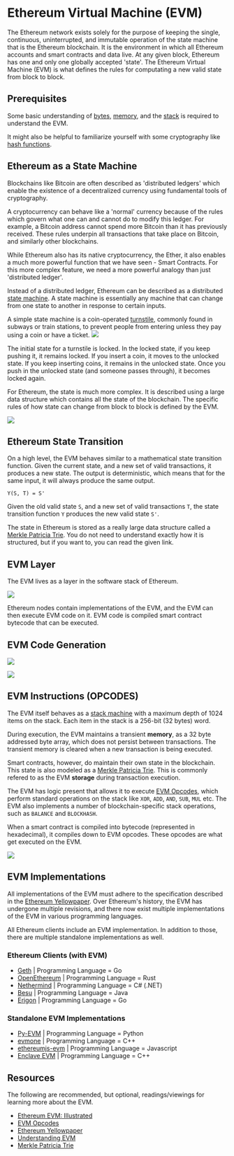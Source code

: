 # Ethereum Virtual Machine (EVM)

The Ethereum network exists solely for the purpose of keeping the single, continuous, uninterrupted, and immutable operation of the state machine that is the Ethereum blockchain. It is the environment in which all Ethereum accounts and smart contracts and data live. At any given block, Ethereum has one and only one globally accepted 'state'. The Ethereum Virtual Machine (EVM) is what defines the rules for computating a new valid state from block to block.

## Prerequisites
Some basic understanding of [bytes](https://en.wikipedia.org/wiki/Byte), [memory](https://en.wikipedia.org/wiki/Computer_memory), and the [stack](https://en.wikipedia.org/wiki/Stack_(abstract_data_type)) is required to understand the EVM. 

It might also be helpful to familiarize yourself with some cryptography like [hash functions](https://en.wikipedia.org/wiki/Cryptographic_hash_function).

## Ethereum as a State Machine
Blockchains like Bitcoin are often described as 'distributed ledgers' which enable the existence of a decentralized currency using fundamental tools of cryptography.

A cryptocurrency can behave like a 'normal' currency because of the rules which govern what one can and cannot do to modify this ledger. For example, a Bitcoin address cannot spend more Bitcoin than it has previously received. These rules underpin all transactions that take place on Bitcoin, and similarly other blockchains.

While Ethereum also has its native cryptocurrency, the Ether, it also enables a much more powerful function that we have seen - Smart Contracts. For this more complex feature, we need a more powerful analogy than just 'distributed ledger'.

Instead of a distributed ledger, Ethereum can be described as a distributed [state machine](https://en.wikipedia.org/wiki/Finite-state_machine). A state machine is essentially any machine that can change from one state to another in response to certain inputs. 

A simple state machine is a coin-operated [turnstile](https://i.imgur.com/Uh7m6jN.png), commonly found in subways or train stations, to prevent people from entering unless they pay using a coin or have a ticket.
![](https://i.imgur.com/66Mee9k.png)

The initial state for a turnstile is locked. In the locked state, if you keep pushing it, it remains locked. If you insert a coin, it moves to the unlocked state. If you keep inserting coins, it remains in the unlocked state. Once you push in the unlocked state (and someone passes through), it becomes locked again.

For Ethereum, the state is much more complex. It is described using a large data structure which contains all the state of the blockchain. The specific rules of how state can change from block to block is defined by the EVM.

![](https://ethereum.org/static/e8aca8381c7b3b40c44bf8882d4ab930/302a4/evm.png)

## Ethereum State Transition
On a high level, the EVM behaves similar to a mathematical state transition function. Given the current state, and a new set of valid transactions, it produces a new state. The output is deterministic, which means that for the same input, it will always produce the same output.

```
Y(S, T) = S'
```

Given the old valid state `S`, and a new set of valid transactions `T`, the state transition function `Y` produces the new valid state `S'`.

The state in Ethereum is stored as a really large data structure called a [Merkle Patricia Trie](https://eth.wiki/en/fundamentals/patricia-tree). You do not need to understand exactly how it is structured, but if you want to, you can read the given link.

## EVM Layer
The EVM lives as a layer in the software stack of Ethereum.

![](https://i.imgur.com/QGsvKyk.png)

Ethereum nodes contain implementations of the EVM, and the EVM can then execute EVM code on it. EVM code is compiled smart contract bytecode that can be executed.

## EVM Code Generation
![](https://i.imgur.com/IH8Zh73.png)

![](https://i.imgur.com/k2T5iVf.png)

## EVM Instructions (OPCODES)
The EVM itself behaves as a [stack machine](https://en.wikipedia.org/wiki/Stack_machine) with a maximum depth of 1024 items on the stack. Each item in the stack is a 256-bit (32 bytes) word.

During execution, the EVM maintains a transient **memory**, as a 32 byte addressed byte array, which does not persist between transactions. The transient memory is cleared when a new transaction is being executed.

Smart contracts, however, do maintain their own state in the blockchain. This state is also modeled as a [Merkle Patricia Trie](https://eth.wiki/en/fundamentals/patricia-tree). This is commonly refered to as the EVM **storage** during transaction execution.

The EVM has logic present that allows it to execute [EVM Opcodes](https://ethereum.org/en/developers/docs/evm/opcodes/), which perform standard operations on the stack like `XOR`, `ADD`, `AND`, `SUB`, `MUL` etc. The EVM also implements a number of blockchain-specific stack operations, such as `BALANCE` and `BLOCKHASH`. 

When a smart contract is compiled into bytecode (represented in hexadecimal), it compiles down to EVM opcodes. These opcodes are what get executed on the EVM.


![](https://ethereum.org/static/9628ab90bfd02f64cf873446cbdc6c70/302a4/gas.png)


## EVM Implementations
All implementations of the EVM must adhere to the specification described in the [Ethereum Yellowpaper](https://ethereum.github.io/yellowpaper/paper.pdf). Over Ethereum's history, the EVM has undergone multiple revisions, and there now exist multiple implementations of the EVM in various programming languages.

All Ethereum clients include an EVM implementation. In addition to those, there are multiple standalone implementations as well.

### Ethereum Clients (with EVM)
- [Geth](https://geth.ethereum.org/) | Programming Language = Go
- [OpenEthereum](https://github.com/openethereum/openethereum) | Programming Language = Rust
- [Nethermind](https://nethermind.io/) | Programming Language = C# (.NET)
- [Besu](https://consensys.net/quorum/developers/) | Programming Language = Java
- [Erigon](https://github.com/ledgerwatch/erigon) | Programming Language = Go

### Standalone EVM Implementations
- [Py-EVM](https://github.com/ethereum/py-evm) | Programming Language = Python
- [evmone](https://github.com/ethereum/evmone) | Programming Language = C++
- [ethereumjs-evm](https://github.com/ethereumjs/ethereumjs-monorepo) | Programming Language = Javascript
- [Enclave EVM](https://github.com/microsoft/eevm) | Programming Language = C++

## Resources
The following are recommended, but optional, readings/viewings for learning more about the EVM.
- [Ethereum EVM: Illustrated](https://takenobu-hs.github.io/downloads/ethereum_evm_illustrated.pdf)
- [EVM Opcodes](https://www.ethervm.io/)
- [Ethereum Yellowpaper](https://ethereum.github.io/yellowpaper/paper.pdf)
- [Understanding EVM](https://www.youtube.com/watch?v=RxL_1AfV7N4)
- [Merkle Patricia Trie](https://www.youtube.com/watch?v=OxofT39TJgg)
